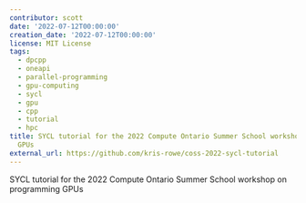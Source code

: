 ```yaml
---
contributor: scott
date: '2022-07-12T00:00:00'
creation_date: '2022-07-12T00:00:00'
license: MIT License
tags:
  - dpcpp
  - oneapi
  - parallel-programming
  - gpu-computing
  - sycl
  - gpu
  - cpp
  - tutorial
  - hpc
title: SYCL tutorial for the 2022 Compute Ontario Summer School workshop on programming
  GPUs
external_url: https://github.com/kris-rowe/coss-2022-sycl-tutorial
---
```


SYCL tutorial for the 2022 Compute Ontario Summer School workshop on programming GPUs
